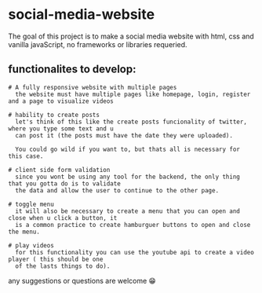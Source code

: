 # social-media-website
The goal of this project is to make a social media website with html, css and vanilla javaScript, no frameworks or libraries requeried.

## functionalites to develop:
    # A fully responsive website with multiple pages
      the website must have multiple pages like homepage, login, register and a page to visualize videos
     
    # hability to create posts
      let's think of this like the create posts funcionality of twitter, where you type some text and u 
      can post it (the posts must have the date they were uploaded).
      
      You could go wild if you want to, but thats all is necessary for this case.
      
    # client side form validation
      since you wont be using any tool for the backend, the only thing that you gotta do is to validate 
      the data and allow the user to continue to the other page.
      
    # toggle menu
      it will also be necessary to create a menu that you can open and close when u click a button, it 
      is a common practice to create hamburguer buttons to open and close the menu.
      
    # play videos
      for this functionality you can use the youtube api to create a video player ( this should be one 
      of the lasts things to do).
      
any suggestions or questions are welcome 😁
